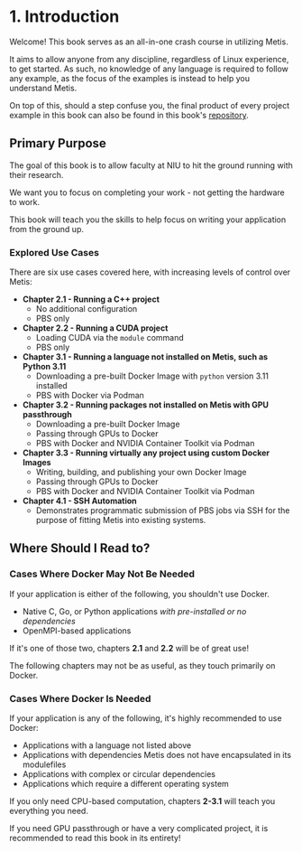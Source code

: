 # 1. Introduction
Welcome! This book serves as an all-in-one crash course in utilizing Metis.

It aims to allow anyone from any discipline, regardless of Linux experience, to get started. As such, no knowledge of any language is required to follow any example, as the focus of the examples is instead to help you understand Metis.

On top of this, should a step confuse you, the final product of every project example in this book can also be found in this book's [repository](https://github.com/hiibolt/niu-metis-documentation/tree/main/projects).

## Primary Purpose
The goal of this book is to allow faculty at NIU to hit the ground running with their research. 

We want you to focus on completing your work - not getting the hardware to work.

This book will teach you the skills to help focus on writing your application from the ground up.

### Explored Use Cases
There are six use cases covered here, with increasing levels of control over Metis:
* **Chapter 2.1 - Running a C++ project**
    - No additional configuration
    - PBS only
* **Chapter 2.2 - Running a CUDA project**
    - Loading CUDA via the `module` command
    - PBS only
* **Chapter 3.1 - Running a language not installed on Metis, such as Python 3.11**
    - Downloading a pre-built Docker Image with `python` version 3.11 installed
    - PBS with Docker via Podman
* **Chapter 3.2 - Running packages not installed on Metis with GPU passthrough**
    - Downloading a pre-built Docker Image
    - Passing through GPUs to Docker
    - PBS with Docker and NVIDIA Container Toolkit via Podman
* **Chapter 3.3 - Running virtually any project using custom Docker Images**
    - Writing, building, and publishing your own Docker Image
    - Passing through GPUs to Docker
    - PBS with Docker and NVIDIA Container Toolkit via Podman
* **Chapter 4.1 - SSH Automation**
    - Demonstrates programmatic submission of PBS jobs via SSH for the purpose of fitting Metis into existing systems.

## Where Should I Read to?
### Cases Where Docker May Not Be Needed
If your application is either of the following, you shouldn't use Docker.
- Native C, Go, or Python applications *with pre-installed or no dependencies*
- OpenMPI-based applications

If it's one of those two, chapters **2.1** and **2.2** will be of great use!

The following chapters may not be as useful, as they touch primarily on Docker.
### Cases Where Docker Is Needed
If your application is any of the following, it's highly recommended to use Docker: 
- Applications with a language not listed above
- Applications with dependencies Metis does not have encapsulated in its modulefiles
- Applications with complex or circular dependencies
- Applications which require a different operating system

If you only need CPU-based computation, chapters **2-3.1** will teach you everything you need.

If you need GPU passthrough or have a very complicated project, it is recommended to read this book in its entirety!
